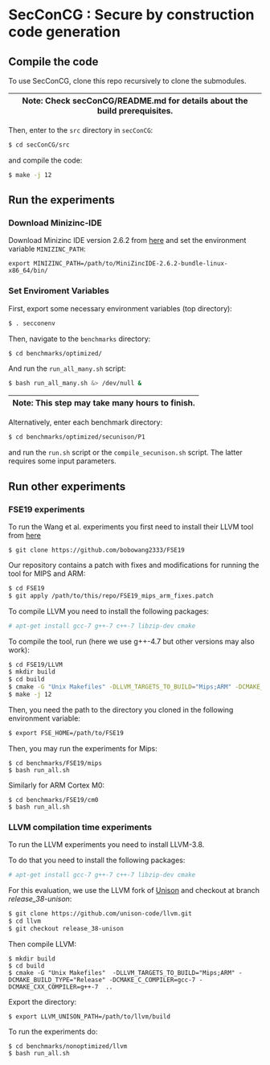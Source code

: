 # SecConCG : Secure by construction code generation


## Compile the code
To use SecConCG, clone this repo recursively to clone the submodules.


| Note: Check secConCG/README.md for details about the build prerequisites. |
| --- |

Then, enter to the `src` directory in `secConCG`:

```bash
$ cd secConCG/src
```

and compile the code:

```bash
$ make -j 12
```


## Run the experiments

### Download Minizinc-IDE

Download Minizinc IDE version 2.6.2 from [here](https://github.com/MiniZinc/MiniZincIDE/releases) and 
set the environment variable `MINIZINC_PATH`:

```
export MINIZINC_PATH=/path/to/MiniZincIDE-2.6.2-bundle-linux-x86_64/bin/
```

### Set Enviroment Variables
First, export some necessary environment variables (top directory):

```bash
$ . secconenv
```

Then, navigate to the `benchmarks` directory:
```bash
$ cd benchmarks/optimized/
```

And run the `run_all_many.sh` script:
```bash
$ bash run_all_many.sh &> /dev/null &
```

| Note: This step may take many hours to finish. |
| --- |



Alternatively, enter each benchmark directory:

```bash
$ cd benchmarks/optimized/secunison/P1
```

and run the `run.sh` script or the `compile_secunison.sh` script.
The latter requires some input parameters.

## Run other experiments

### FSE19 experiments
To run the Wang et al. experiments you first need to install their LLVM tool 
from [here](https://github.com/bobowang2333/FSE19)

```
$ git clone https://github.com/bobowang2333/FSE19
```

Our repository contains a patch with fixes and modifications for running the tool for MIPS and ARM:

```bash
$ cd FSE19
$ git apply /path/to/this/repo/FSE19_mips_arm_fixes.patch
```

To compile LLVM you need to install the following packages:
```bash
# apt-get install gcc-7 g++-7 c++-7 libzip-dev cmake
```

To compile the tool, run (here we use g++-4.7 but other versions may also work):
```bash
$ cd FSE19/LLVM
$ mkdir build
$ cd build
$ cmake -G "Unix Makefiles" -DLLVM_TARGETS_TO_BUILD="Mips;ARM" -DCMAKE_C_COMPILER=gcc-7 -DCMAKE_CXX_COMPILER=g++-7  ../llvm
$ make -j 12
```

Then, you need the path to the directory you cloned in the following environment variable:

```bash
$ export FSE_HOME=/path/to/FSE19
```

Then, you may run the experiments for Mips:
```
$ cd benchmarks/FSE19/mips
$ bash run_all.sh
```

Similarly for ARM Cortex M0:
```
$ cd benchmarks/FSE19/cm0
$ bash run_all.sh
```


### LLVM compilation time experiments 

To run the LLVM experiments you need to install LLVM-3.8.

To do that you need to install the following packages:
```bash
# apt-get install gcc-7 g++-7 c++-7 libzip-dev cmake
```


For this evaluation, we use the LLVM fork of [Unison](https://github.com/unison-code/llvm.git) and
checkout at branch *release_38-unison*:
```bash
$ git clone https://github.com/unison-code/llvm.git
$ cd llvm
$ git checkout release_38-unison
```

Then compile LLVM:
```
$ mkdir build
$ cd build
$ cmake -G "Unix Makefiles"  -DLLVM_TARGETS_TO_BUILD="Mips;ARM" -DCMAKE_BUILD_TYPE="Release" -DCMAKE_C_COMPILER=gcc-7 -DCMAKE_CXX_COMPILER=g++-7  ..
```

Export the directory:
```
$ export LLVM_UNISON_PATH=/path/to/llvm/build
```

To run the experiments do:

```
$ cd benchmarks/nonoptimized/llvm
$ bash run_all.sh
```
